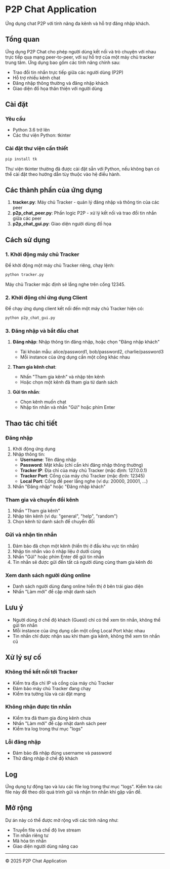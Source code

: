 # P2P Chat Application

Ứng dụng chat P2P với tính năng đa kênh và hỗ trợ đăng nhập khách.

## Tổng quan

Ứng dụng P2P Chat cho phép người dùng kết nối và trò chuyện với nhau trực tiếp qua mạng peer-to-peer, với sự hỗ trợ của một máy chủ tracker trung tâm. Ứng dụng bao gồm các tính năng chính sau:

- Trao đổi tin nhắn trực tiếp giữa các người dùng (P2P)
- Hỗ trợ nhiều kênh chat
- Đăng nhập thông thường và đăng nhập khách
- Giao diện đồ họa thân thiện với người dùng

## Cài đặt

### Yêu cầu

- Python 3.6 trở lên
- Các thư viện Python: tkinter

### Cài đặt thư viện cần thiết

```bash
pip install tk
```

Thư viện tkinter thường đã được cài đặt sẵn với Python, nếu không bạn có thể cài đặt theo hướng dẫn tùy thuộc vào hệ điều hành.

## Các thành phần của ứng dụng

1. **tracker.py**: Máy chủ Tracker - quản lý đăng nhập và thông tin của các peer
2. **p2p_chat_peer.py**: Phần logic P2P - xử lý kết nối và trao đổi tin nhắn giữa các peer
3. **p2p_chat_gui.py**: Giao diện người dùng đồ họa

## Cách sử dụng

### 1. Khởi động máy chủ Tracker

Để khởi động một máy chủ Tracker riêng, chạy lệnh:

```bash
python tracker.py
```

Máy chủ Tracker mặc định sẽ lắng nghe trên cổng 12345.


### 2. Khởi động chỉ ứng dụng Client

Để chạy ứng dụng client kết nối đến một máy chủ Tracker hiện có:

```bash
python p2p_chat_gui.py
```

### 3. Đăng nhập và bắt đầu chat

1. **Đăng nhập**: Nhập thông tin đăng nhập, hoặc chọn "Đăng nhập khách"
   - Tài khoản mẫu: alice/password1, bob/password2, charlie/password3
   - Mỗi instance của ứng dụng cần một cổng khác nhau

2. **Tham gia kênh chat**:
   - Nhấn "Tham gia kênh" và nhập tên kênh
   - Hoặc chọn một kênh đã tham gia từ danh sách

3. **Gửi tin nhắn**:
   - Chọn kênh muốn chat
   - Nhập tin nhắn và nhấn "Gửi" hoặc phím Enter

## Thao tác chi tiết

### Đăng nhập

1. Khởi động ứng dụng
2. Nhập thông tin:
   - **Username**: Tên đăng nhập
   - **Password**: Mật khẩu (chỉ cần khi đăng nhập thông thường)
   - **Tracker IP**: Địa chỉ của máy chủ Tracker (mặc định: 127.0.0.1)
   - **Tracker Port**: Cổng của máy chủ Tracker (mặc định: 12345)
   - **Local Port**: Cổng để peer lắng nghe (ví dụ: 20000, 20001, ...)
3. Nhấn "Đăng nhập" hoặc "Đăng nhập khách"

### Tham gia và chuyển đổi kênh

1. Nhấn "Tham gia kênh"
2. Nhập tên kênh (ví dụ: "general", "help", "random")
3. Chọn kênh từ danh sách để chuyển đổi

### Gửi và nhận tin nhắn

1. Đảm bảo đã chọn một kênh (hiển thị ở đầu khu vực tin nhắn)
2. Nhập tin nhắn vào ô nhập liệu ở dưới cùng
3. Nhấn "Gửi" hoặc phím Enter để gửi tin nhắn
4. Tin nhắn sẽ được gửi đến tất cả người dùng cùng tham gia kênh đó

### Xem danh sách người dùng online

- Danh sách người dùng đang online hiển thị ở bên trái giao diện
- Nhấn "Làm mới" để cập nhật danh sách

## Lưu ý

- Người dùng ở chế độ khách (Guest) chỉ có thể xem tin nhắn, không thể gửi tin nhắn
- Mỗi instance của ứng dụng cần một cổng Local Port khác nhau
- Tin nhắn chỉ được nhận sau khi tham gia kênh, không thể xem tin nhắn cũ

## Xử lý sự cố

### Không thể kết nối tới Tracker

- Kiểm tra địa chỉ IP và cổng của máy chủ Tracker
- Đảm bảo máy chủ Tracker đang chạy
- Kiểm tra tường lửa và cài đặt mạng

### Không nhận được tin nhắn

- Kiểm tra đã tham gia đúng kênh chưa 
- Nhấn "Làm mới" để cập nhật danh sách peer
- Kiểm tra log trong thư mục "logs"

### Lỗi đăng nhập

- Đảm bảo đã nhập đúng username và password
- Thử đăng nhập ở chế độ khách

## Log

Ứng dụng tự động tạo và lưu các file log trong thư mục "logs". Kiểm tra các file này để theo dõi quá trình gửi và nhận tin nhắn khi gặp vấn đề.

## Mở rộng

Dự án này có thể được mở rộng với các tính năng như:
- Truyền file và chế độ live stream
- Tin nhắn riêng tư
- Mã hóa tin nhắn
- Giao diện người dùng nâng cao

---

© 2025 P2P Chat Application